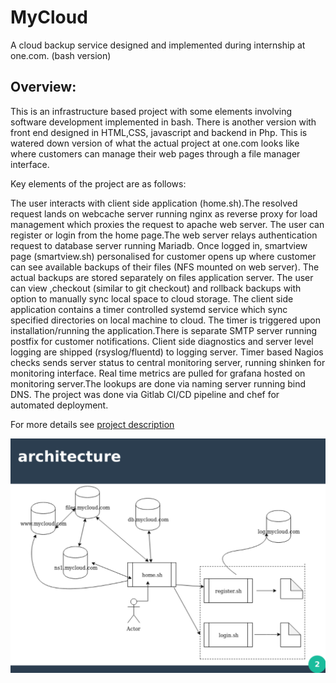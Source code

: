 # MyCloud
A cloud backup service designed and implemented during internship at one.com. (bash version)
<br>

## Overview:

This is an infrastructure based project with some elements involving software development implemented in bash. There is another version with front end designed in HTML,CSS, javascript and backend in Php. This is watered down version of what the actual project at one.com looks like where customers can manage their web pages through a file manager interface.<br>

Key elements of the project are as follows: <br>

The user interacts with client side application (home.sh).The resolved request lands on webcache server running nginx as reverse proxy for load management which proxies the request to apache web server. The user can register or login from the home page.The web server relays authentication request to database server running Mariadb. Once logged in, smartview page (smartview.sh) personalised for customer opens up where customer can see available backups of their files (NFS mounted on web server). The actual backups are stored separately on files application server. The user can view ,checkout (similar to git checkout) and rollback backups with option to manually sync local space to cloud storage. The client side application contains a timer controlled systemd service which sync specified directories on local machine to cloud. The timer is triggered upon installation/running the application.There is separate SMTP server running postfix for customer notifications. Client side diagnostics and server level logging are shipped (rsyslog/fluentd) to logging server. Timer based Nagios checks sends server status to central monitoring server, running shinken for monitoring interface. Real time metrics are pulled for grafana hosted on monitoring server.The lookups are done via naming server running bind DNS. The project was done via Gitlab CI/CD pipeline and chef for automated deployment.<br>

For more details see [project description](./mycloud.pdf)

![Architecture](./arch.png)





